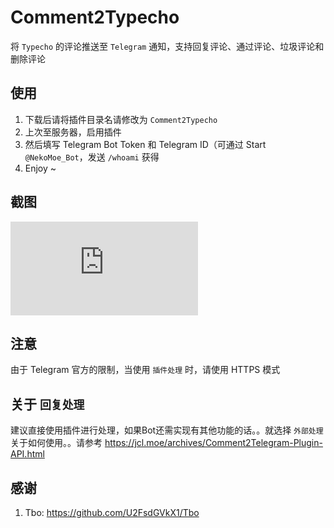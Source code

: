 # Comment2Typecho
将  `Typecho` 的评论推送至 `Telegram` 通知，支持回复评论、通过评论、垃圾评论和删除评论

## 使用
1. 下载后请将插件目录名请修改为 `Comment2Typecho`
2. 上次至服务器，启用插件
3. 然后填写 Telegram Bot Token 和 Telegram ID（可通过 Start `@NekoMoe_Bot`，发送 `/whoami` 获得
4. Enjoy ~

## 截图
![截图](http://forum.typecho.org/download/file.php?id=1294)

## 注意
由于 Telegram 官方的限制，当使用 `插件处理` 时，请使用 HTTPS 模式

## 关于 `回复处理`
建议直接使用插件进行处理，如果Bot还需实现有其他功能的话。。就选择 `外部处理`
关于如何使用。。请参考 https://jcl.moe/archives/Comment2Telegram-Plugin-API.html

## 感谢
1. Tbo: https://github.com/U2FsdGVkX1/Tbo